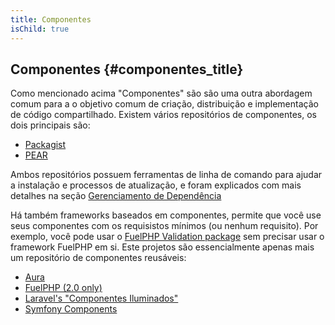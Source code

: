 ```yaml
---
title: Componentes
isChild: true
---
```


## Componentes {#componentes_title}

Como mencionado acima "Componentes" são são uma outra abordagem comum para a o objetivo comum de criação, distribuição
e implementação de código compartilhado. Existem vários repositórios de componentes, os dois principais são:

* [Packagist](/#composer_and_packagist)
* [PEAR](/#pear)

Ambos repositórios possuem ferramentas de linha de comando para ajudar a instalação e processos de atualização,
e foram explicados com mais detalhes na seção [Gerenciamento de Dependência][dm]

Há também frameworks baseados em componentes, permite que você use seus componentes com os requisistos mínimos (ou
nenhum requisito). Por exemplo, você pode usar o  [FuelPHP Validation package][fuelval] sem precisar usar o framework
FuelPHP em si. Este projetos são essencialmente apenas mais um repositório de componentes reusáveis:

  [dm]: /#dependency_management
  [fuelval]: https://github.com/fuelphp/validation

* [Aura](http://auraphp.github.com/)
* [FuelPHP (2.0 only)](https://github.com/fuelphp)
* [Laravel's "Componentes Iluminados"](https://github.com/illuminate)
* [Symfony Components](http://symfony.com/doc/current/components/index.html)
